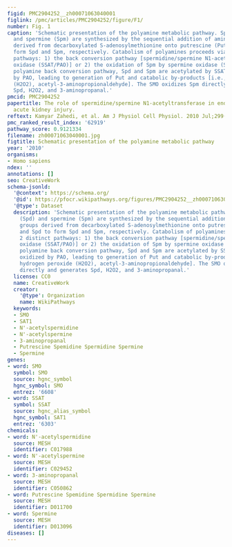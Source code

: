 ```yaml
---
figid: PMC2904252__zh00071063040001
figlink: /pmc/articles/PMC2904252/figure/F1/
number: Fig. 1
caption: 'Schematic presentation of the polyamine metabolic pathway. Spermidine (Spd)
  and spermine (Spm) are synthesized by the sequential addition of aminopropyl groups
  derived from decarboxylated S-adenosylmethionine onto putrescine (Put) and Spd to
  form Spd and Spm, respectively. Catabolism of polyamines proceeds via 2 distinct
  pathways: 1) the back conversion pathway [spermidine/spermine N1-acetyltransferase/polyamine
  oxidase (SSAT/PAO)] or 2) the oxidation of Spm by spermine oxidase (SMO). In the
  polyamine back conversion pathway, Spd and Spm are acetylated by SSAT and then oxidized
  by PAO, leading to generation of Put and catabolic by-products [i.e., hydrogen peroxide
  (H2O2), acetyl-3-aminopropionaldehyde]. The SMO oxidizes Spm directly and generates
  Spd, H2O2, and 3-aminopropanal.'
pmcid: PMC2904252
papertitle: The role of spermidine/spermine N1-acetyltransferase in endotoxin-induced
  acute kidney injury.
reftext: Kamyar Zahedi, et al. Am J Physiol Cell Physiol. 2010 Jul;299(1):C164-C174.
pmc_ranked_result_index: '62919'
pathway_score: 0.9121334
filename: zh00071063040001.jpg
figtitle: Schematic presentation of the polyamine metabolic pathway
year: '2010'
organisms:
- Homo sapiens
ndex: ''
annotations: []
seo: CreativeWork
schema-jsonld:
  '@context': https://schema.org/
  '@id': https://pfocr.wikipathways.org/figures/PMC2904252__zh00071063040001.html
  '@type': Dataset
  description: 'Schematic presentation of the polyamine metabolic pathway. Spermidine
    (Spd) and spermine (Spm) are synthesized by the sequential addition of aminopropyl
    groups derived from decarboxylated S-adenosylmethionine onto putrescine (Put)
    and Spd to form Spd and Spm, respectively. Catabolism of polyamines proceeds via
    2 distinct pathways: 1) the back conversion pathway [spermidine/spermine N1-acetyltransferase/polyamine
    oxidase (SSAT/PAO)] or 2) the oxidation of Spm by spermine oxidase (SMO). In the
    polyamine back conversion pathway, Spd and Spm are acetylated by SSAT and then
    oxidized by PAO, leading to generation of Put and catabolic by-products [i.e.,
    hydrogen peroxide (H2O2), acetyl-3-aminopropionaldehyde]. The SMO oxidizes Spm
    directly and generates Spd, H2O2, and 3-aminopropanal.'
  license: CC0
  name: CreativeWork
  creator:
    '@type': Organization
    name: WikiPathways
  keywords:
  - SMO
  - SAT1
  - N'-acetylspermidine
  - N'-acetylspermine
  - 3-aminopropanal
  - Putrescine Spemidine Spermidine Spermine
  - Spermine
genes:
- word: SMO
  symbol: SMO
  source: hgnc_symbol
  hgnc_symbol: SMO
  entrez: '6608'
- word: SSAT
  symbol: SSAT
  source: hgnc_alias_symbol
  hgnc_symbol: SAT1
  entrez: '6303'
chemicals:
- word: N'-acetylspermidine
  source: MESH
  identifier: C017988
- word: N'-acetylspermine
  source: MESH
  identifier: C029452
- word: 3-aminopropanal
  source: MESH
  identifier: C050862
- word: Putrescine Spemidine Spermidine Spermine
  source: MESH
  identifier: D011700
- word: Spermine
  source: MESH
  identifier: D013096
diseases: []
---
```

